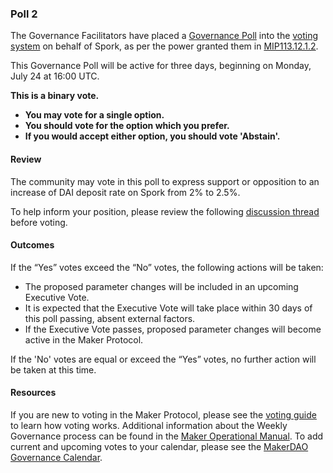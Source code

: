 ### Poll 2
The Governance Facilitators have placed a [Governance Poll](https://manual.makerdao.com/governance-processes/governance-cycle/weekly-governance-cycle) into the [voting system](https://vote.makerdao.com/polling) on behalf of Spork, as per the power granted them in [MIP113.12.1.2](https://mips.makerdao.com/mips/details/MIP113#12-3-aligned-delegate-bootstrapping-seasons).

This Governance Poll will be active for three days, beginning on Monday, July 24 at 16:00 UTC.


**This is a binary vote.**
- **You may vote for a single option.**
- **You should vote for the option which you prefer.**
- **If you would accept either option, you should vote 'Abstain'.**

#### Review
The community may vote in this poll to express support or opposition to an increase of DAI deposit rate on Spork from 2% to 2.5%.

To help inform your position, please review the following [discussion thread](https://github.com/makerdao/community/blob/master/governance-exercises/poll-exercise-01.md) before voting.

#### Outcomes
If the “Yes” votes exceed the “No” votes, the following actions will be taken:
- The proposed parameter changes will be included in an upcoming Executive Vote.
- It is expected that the Executive Vote will take place within 30 days of this poll passing, absent external factors.
- If the Executive Vote passes, proposed parameter changes will become active in the Maker Protocol.

If the 'No' votes are equal or exceed the “Yes” votes, no further action will be taken at this time.

#### Resources
If you are new to voting in the Maker Protocol, please see the [voting guide](https://manual.makerdao.com/governance-processes/voting-in-makerdao/on-chain-governance) to learn how voting works.
Additional information about the Weekly Governance process can be found in the [Maker Operational Manual](https://manual.makerdao.com/governance-processes/governance-cycle/weekly-governance-cycle).
To add current and upcoming votes to your calendar, please see the [MakerDAO Governance Calendar](https://manual.makerdao.com/resources/governance-calendar).
